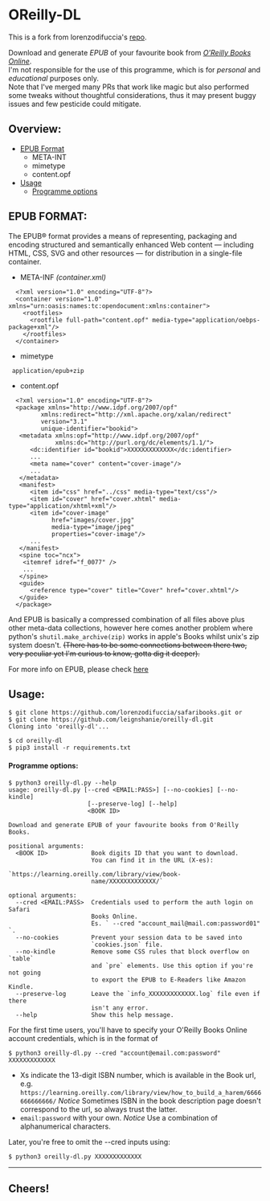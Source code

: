 # OReilly-DL
This is a fork from lorenzodifuccia's [repo](https://github.com/lorenzodifuccia/safaribooks).

Download and generate *EPUB* of your favourite book from [*O'Reilly Books Online*](https://learning.oreilly.com/).  
I'm not responsible for the use of this programme, which is for *personal* and *educational* purposes only.  
Note that I've merged many PRs that work like magic but also performed some tweaks without thoughtful considerations, thus it may present buggy issues and few pesticide could mitigate.

## Overview:
  * [EPUB Format](#epub-format)
    - META-INT
    - mimetype
    - content.opf
  * [Usage](#usage)
    - [Programme options](#programme-options)
## EPUB FORMAT:

The EPUB® format provides a means of representing, packaging and encoding structured and semantically enhanced Web content — including HTML, CSS, SVG and other resources — for distribution in a single-file container.
  * META-INF _(container.xml)_
  ```
    <?xml version="1.0" encoding="UTF-8"?>
    <container version="1.0" xmlns="urn:oasis:names:tc:opendocument:xmlns:container">
      <rootfiles>
        <rootfile full-path="content.opf" media-type="application/oebps-package+xml"/>
      </rootfiles>
    </container>
  ```
  * mimetype
  ```
   application/epub+zip
  ```
  * content.opf
  ```
    <?xml version="1.0" encoding="UTF-8"?>
    <package xmlns="http://www.idpf.org/2007/opf"
           xmlns:redirect="http://xml.apache.org/xalan/redirect"
           version="3.1"
           unique-identifier="bookid">
     <metadata xmlns:opf="http://www.idpf.org/2007/opf"
               xmlns:dc="http://purl.org/dc/elements/1.1/">
        <dc:identifier id="bookid">XXXXXXXXXXXXX</dc:identifier>
        ...
        <meta name="cover" content="cover-image"/>
        ...
     </metadata>
     <manifest>
        <item id="css" href="../css" media-type="text/css"/>
        <item id="cover" href="cover.xhtml" media-type="application/xhtml+xml"/>
        <item id="cover-image"
              href="images/cover.jpg"
              media-type="image/jpeg"
              properties="cover-image"/>
        ...
     </manifest>
     <spine toc="ncx">
      <itemref idref="f_0077" />
      ...
     </spine>
     <guide>
        <reference type="cover" title="Cover" href="cover.xhtml"/>
     </guide>
    </package>
  ```
And EPUB is basically a compressed combination of all files above plus other meta-data collections, however here comes another problem where python's `shutil.make_archive(zip)` works in apple's Books whilst unix's zip system doesn't. <s>(There has to be some connections between there two, very peculiar yet I'm curious to know, gotta dig it deeper).</s>

For more info on EPUB, please check [here](http://www.idpf.org/epub3/latest/packages)

## Usage:
```
$ git clone https://github.com/lorenzodifuccia/safaribooks.git or
$ git clone https://github.com/leignshanie/oreilly-dl.git
Cloning into 'oreilly-dl'...

$ cd oreilly-dl
$ pip3 install -r requirements.txt

```
#### Programme options:
```
$ python3 oreilly-dl.py --help
usage: oreilly-dl.py [--cred <EMAIL:PASS>] [--no-cookies] [--no-kindle]
                      [--preserve-log] [--help]
                      <BOOK ID>

Download and generate EPUB of your favourite books from O'Reilly Books.

positional arguments:
  <BOOK ID>            Book digits ID that you want to download.
                       You can find it in the URL (X-es):
                       `https://learning.oreilly.com/library/view/book-
                       name/XXXXXXXXXXXXX/`

optional arguments:
  --cred <EMAIL:PASS>  Credentials used to perform the auth login on Safari
                       Books Online.
                       Es. ` --cred "account_mail@mail.com:password01" `.
  --no-cookies         Prevent your session data to be saved into
                       `cookies.json` file.
  --no-kindle          Remove some CSS rules that block overflow on `table`
                       and `pre` elements. Use this option if you're not going
                       to export the EPUB to E-Readers like Amazon Kindle.
  --preserve-log       Leave the `info_XXXXXXXXXXXXX.log` file even if there
                       isn't any error.
  --help               Show this help message.
```

For the first time users, you'll have to specify your O'Reilly Books Online account credentials, which is in the format of   
```
$ python3 oreilly-dl.py --cred "account@email.com:password" XXXXXXXXXXXXX
```
  * Xs indicate the 13-digit ISBN number, which is available in the Book url, e.g.
       `https://learning.oreilly.com/library/view/how_to_build_a_harem/6666666666666/`
    *Notice* Sometimes ISBN in the book description page doesn't correspond to the url, so always trust the latter.
  * `email:password` with your own.
    *Notice* Use a combination of alphanumerical characters.

Later, you're free to omit the --cred inputs using:
```
$ python3 oreilly-dl.py XXXXXXXXXXXXX
```
---  

## Cheers!
